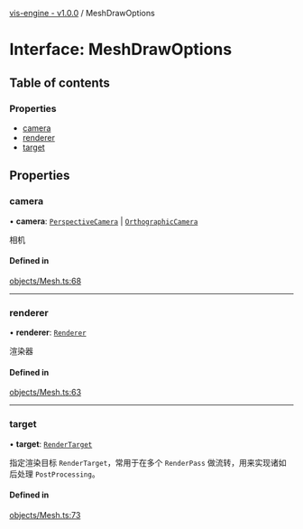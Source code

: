 [vis-engine - v1.0.0](../index.md) / MeshDrawOptions

# Interface: MeshDrawOptions

## Table of contents

### Properties

- [camera](MeshDrawOptions.md#camera)
- [renderer](MeshDrawOptions.md#renderer)
- [target](MeshDrawOptions.md#target)

## Properties

### camera

• **camera**: [`PerspectiveCamera`](../classes/PerspectiveCamera.md) \| [`OrthographicCamera`](../classes/OrthographicCamera.md)

相机

#### Defined in

[objects/Mesh.ts:68](https://github.com/sakitam-gis/vis-engine/blob/master/src/objects/Mesh.ts?at&#x3D;8558d24#line&#x3D;68)

___

### renderer

• **renderer**: [`Renderer`](../classes/Renderer.md)

渲染器

#### Defined in

[objects/Mesh.ts:63](https://github.com/sakitam-gis/vis-engine/blob/master/src/objects/Mesh.ts?at&#x3D;8558d24#line&#x3D;63)

___

### target

• **target**: [`RenderTarget`](../classes/RenderTarget.md)

指定渲染目标 `RenderTarget`，常用于在多个 `RenderPass` 做流转，用来实现诸如后处理 `PostProcessing`。

#### Defined in

[objects/Mesh.ts:73](https://github.com/sakitam-gis/vis-engine/blob/master/src/objects/Mesh.ts?at&#x3D;8558d24#line&#x3D;73)
